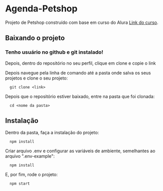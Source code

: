 # Agenda-Petshop

Projeto de Petshop construído com base em curso do Alura [Link do curso](https://cursos.alura.com.br/course/graphql).

## Baixando o projeto

### Tenho usuário no github e git instalado!

Depois, dentro do repositório no seu perfil, clique em clone e copie o link

Depois navegue pela linha de comando até a pasta onde salva os seus projetos e clone o seu projeto:

```
  git clone <link>
```

Depois que o repositório estiver baixado, entre na pasta que foi clonada:

```
  cd <nome da pasta>
```

## Instalação

Dentro da pasta, faça a instalação do projeto:

```
  npm install
```

Criar arquivo .env e configurar as variáveis de ambiente, semelhantes ao arquivo ".env-example":

```
  npm install
```

E, por fim, rode o projeto:

```
  npm start
```
